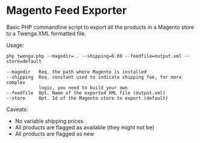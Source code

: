 # Magento Feed Exporter

Basic PHP commandline script to export all the products in a Magento store 
to a Twenga XML formatted file. 

Usage:

    php twenga.php --magedir=.. --shipping=6.60 --feedfile=output.xml --store=default
  
    --magedir   Req. the path where Magento is installed
    --shipping  Req. constant used to indicate shipping fee, for more complex
                logic, you need to build your own
    --feedfile  Opt. Name of the exported XML file (output.xml)
    --store     Opt. Id of the Magento store to export (default)

Caveats:

* No variable shipping prices
* All products are flagged as available (they might not be) 
* All products are flagged as new
